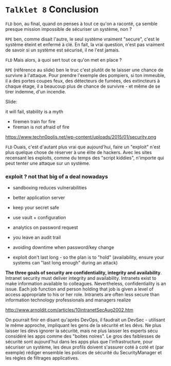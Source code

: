 `Talklet 8` Conclusion
==========

`FLD` bon, au final, quand on penses à tout ce qu'on a raconté, ça semble presque mission impossible de sécuriser un système, non ?

`RPE` ben, comme disait l'autre, le seul système vraiment "secure", c'est le système éteint et enfermé à clé. En fait, la vrai question, n'est pas vraiment de savoir si un système est sécurisé, il ne l'est jamais. 

`FLD` Mais alors, à quoi sert tout ce qu'on met en place ?

`RPE` (référence au slide) ben le truc c'est plutôt de te laisser une chance de survivre à l'attaque. Pour prendre l'exemple des pompiers, si ton immeuble, il a des portes coupes feux, des détecteurs de fumées, des extincteurs à chaque étage, il a beaucoup plus de chance de survivre - et même de se tirer indemne, d'un incendie. 

Slide:

it will fail, stability is a myth
* firemen train for fire
* fireman is not afraid of fire

https://www.techn0polis.net/wp-content/uploads/2015/01/security.png

`FLD` Ouais, c'est d'autant plus vrai que aujourd'hui, faire un "exploit" n'est plus quelque chose de réserver à une élite de hackers. Avec les sites recensant les exploits, comme du temps des "script kiddies", n'importe qui peut tenter une attaque sur un système. 

### exploit ? not that big of a deal nowadays

* sandboxing reduces vulnerabilities
* better application server
* keep your secret safe
* use vault + configuration
* analytics on password request
* you leave an audit trail
* avoiding downtime when password/key change

* exploit don't last long - so the plan is to "hold" (availability, ensure your systems can "last long enough" during an attack)



**The three goals of security are confidentiality, integrity and availability**. Intranet security must deliver integrity and availability. Intranets exist to make information available to colleagues. Nevertheless, confidentiality is an issue. Each job function and person holding that job is given a level of access appropriate to his or her role. Intranets are often less secure than information technology professionals and managers realize



http://www.arnoldit.com/articles/10intranetSecAug2002.htm


On pourrait finir en disant qu'après DevOps, il faudrait un DevSec - utilisant le même approche,
impliquant les gens de la sécurité et les dévs. Ne plus laisser les dévs ignorer la sécurité, mais
ne plus laisser les experts sécu considéré les apps comme des "boites noires". Le gros des
faiblesses de sécurité sont aujourd'hui dans les apps plus que l'infrastructure, pour sécuriser un
système, les deux profils doivent s'assurer coté à coté et (par exemple) rédiger ensemble les
polices de sécurité du SecurityManager et les règles de filtrages applicatives.
